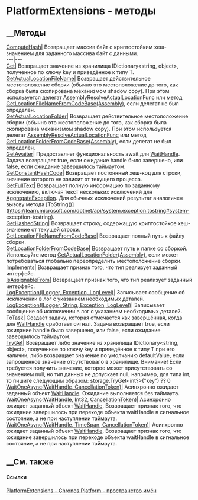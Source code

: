 # PlatformExtensions - методы
##  __Методы
[ComputeHash](M_Chronos_Platform_PlatformExtensions_ComputeHash.htm)|
Возвращает массив байт с криптостойким хеш-значением для заданного массива
байт с данными.  
---|---  
[Get<T>](M_Chronos_Platform_PlatformExtensions_Get__1.htm)|  Возвращает
значение из хранилища IDictionary<string, object>, полученное по ключу key и
приведённое к типу T.  
[GetActualLocationFileName](M_Chronos_Platform_PlatformExtensions_GetActualLocationFileName.htm)|
Возвращает действительное местоположение сборки (обычно это местоположение до
того, как сборка была скопирована механизмом shadow copy). При этом
используется делегат
[AssemblyResolveActualLocationFunc](P_Chronos_Platform_RuntimeHelper_AssemblyResolveActualLocationFunc.htm)
или метод
[GetLocationFileNameFromCodeBase(Assembly)](M_Chronos_Platform_PlatformExtensions_GetLocationFileNameFromCodeBase.htm),
если делегат не был определён.  
[GetActualLocationFolder](M_Chronos_Platform_PlatformExtensions_GetActualLocationFolder.htm)|
Возвращает действительное местоположение сборки (обычно это местоположение до
того, как сборка была скопирована механизмом shadow copy). При этом
используется делегат
[AssemblyResolveActualLocationFunc](P_Chronos_Platform_RuntimeHelper_AssemblyResolveActualLocationFunc.htm)
или метод
[GetLocationFolderFromCodeBase(Assembly)](M_Chronos_Platform_PlatformExtensions_GetLocationFolderFromCodeBase.htm),
если делегат не был определён.  
[GetAwaiter](M_Chronos_Platform_PlatformExtensions_GetAwaiter.htm)|
Предоставляет функциональность await для
[WaitHandle](https://learn.microsoft.com/dotnet/api/system.threading.waithandle).
Задача возвращает true, если ожидание handle было завершено, или false, если
ожидание завершилось таймаутом.  
[GetConstantHashCode](M_Chronos_Platform_PlatformExtensions_GetConstantHashCode.htm)|
Возвращает постоянный хеш-код для строки, значение которого не зависит от
текущего процесса.  
[GetFullText](M_Chronos_Platform_PlatformExtensions_GetFullText.htm)|
Возвращает полную информацию по заданному исключению, включая текст нескольких
исключений для
[AggregateException](https://learn.microsoft.com/dotnet/api/system.aggregateexception).
Для обычных исключений результат аналогичен вызову метода
[ToString()](https://learn.microsoft.com/dotnet/api/system.exception.tostring#system-
exception-tostring).  
[GetHashedString](M_Chronos_Platform_PlatformExtensions_GetHashedString.htm)|
Возвращает строку, содержащую криптостойкое хеш-значение от текущей строки.  
[GetLocationFileNameFromCodeBase](M_Chronos_Platform_PlatformExtensions_GetLocationFileNameFromCodeBase.htm)|
Возвращает полный путь к файлу сборки.  
[GetLocationFolderFromCodeBase](M_Chronos_Platform_PlatformExtensions_GetLocationFolderFromCodeBase.htm)|
Возвращает путь к папке со сборкой. Используйте метод
[GetActualLocationFolder(Assembly)](M_Chronos_Platform_PlatformExtensions_GetActualLocationFolder.htm),
если может потребоваться глобально переопределить местоположение сборки.  
[Implements<T>](M_Chronos_Platform_PlatformExtensions_Implements__1.htm)|
Возвращает признак того, что тип реализует заданный интерфейс.  
[IsAssignableFrom<T>](M_Chronos_Platform_PlatformExtensions_IsAssignableFrom__1.htm)|
Возвращает признак того, что тип реализует заданный интерфейс.  
[LogException(ILogger, Exception,
LogLevel)](M_Chronos_Platform_PlatformExtensions_LogException.htm)|
Записывает сообщение об исключении в лог с указанием необходимых деталей.  
[LogException(ILogger, String, Exception,
LogLevel)](M_Chronos_Platform_PlatformExtensions_LogException_1.htm)|
Записывает сообщение об исключении в лог с указанием необходимых деталей.  
[ToTask](M_Chronos_Platform_PlatformExtensions_ToTask.htm)|  Создаёт задачу,
которая отмечается как завершённая, когда для
[WaitHandle](https://learn.microsoft.com/dotnet/api/system.threading.waithandle)
сработает сигнал. Задача возвращает true, если ожидание handle было завершено,
или false, если ожидание завершилось таймаутом.  
[TryGet<T>](M_Chronos_Platform_PlatformExtensions_TryGet__1.htm)|
Возвращает либо значение из хранилища IDictionary<string, object>, полученное
по ключу key и приведённое к типу T при его наличии, либо возвращает значение
по умолчанию defaultValue, если запрошенное значение отсутствовало в
хранилище.
Внимание! Если требуется получить значение, которое может присутствовать со
значением null, но тип данных не допускает null, например, для типа int, то
пишите следующим образом: storage.TryGet<int?>("key") ?? 0  
[WaitOneAsync(WaitHandle,
CancellationToken)](M_Chronos_Platform_PlatformExtensions_WaitOneAsync_1.htm)|
Асинхронно ожидает заданный объект
[WaitHandle](https://learn.microsoft.com/dotnet/api/system.threading.waithandle).
Ожидание выполняется без таймаута.  
[WaitOneAsync(WaitHandle, Int32,
CancellationToken)](M_Chronos_Platform_PlatformExtensions_WaitOneAsync.htm)|
Асинхронно ожидает заданный объект
[WaitHandle](https://learn.microsoft.com/dotnet/api/system.threading.waithandle).
Возвращает признак того, что ожидание завершилось при переходе объекта
waitHandle в сигнальное состояние, а не при наступлении таймаута.  
[WaitOneAsync(WaitHandle, TimeSpan,
CancellationToken)](M_Chronos_Platform_PlatformExtensions_WaitOneAsync_2.htm)|
Асинхронно ожидает заданный объект
[WaitHandle](https://learn.microsoft.com/dotnet/api/system.threading.waithandle).
Возвращает признак того, что ожидание завершилось при переходе объекта
waitHandle в сигнальное состояние, а не при наступлении таймаута.  
## __См. также
#### Ссылки
[PlatformExtensions - ](T_Chronos_Platform_PlatformExtensions.htm)
[Chronos.Platform - пространство имён](N_Chronos_Platform.htm)
